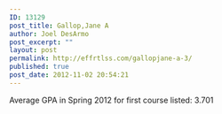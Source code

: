 ```yaml
---
ID: 13129
post_title: Gallop,Jane A
author: Joel DesArmo
post_excerpt: ""
layout: post
permalink: http://effrtlss.com/gallopjane-a-3/
published: true
post_date: 2012-11-02 20:54:21
---
```

<p>Average GPA in Spring 2012 for first course listed: 3.701</p>